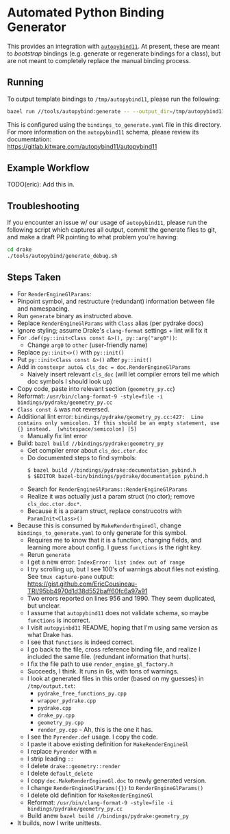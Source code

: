 # Automated Python Binding Generator

This provides an integration with
[`autopybind11`](https://gitlab.kitware.com/autopybind11/autopybind11). At present, these are meant to *bootstrap* bindings
(e.g. generate or regenerate bindings for a class), but are not meant to
completely replace the manual binding process.

## Running

To output template bindings to `/tmp/autopybind11`, please run the following:

```sh
bazel run //tools/autopybind:generate -- --output_dir=/tmp/autopybind11
```

This is configured using the `bindings_to_generate.yaml` file in this
directory. For more information on the `autopybind11` schema, please review its 
documentation:
<br/>
<https://gitlab.kitware.com/autopybind11/autopybind11>

## Example Workflow

TODO(eric): Add this in.

## Troubleshooting

If you encounter an issue w/ our usage of `autopybind11`, please run the
following script which captures all output, commit the generate files to git,
and make a draft PR pointing to what problem you're having:

```sh
cd drake
./tools/autopybind/generate_debug.sh
```

## Steps Taken

- For `RenderEngineGlParams`:
- Pinpoint symbol, and restructure (redundant) information between file and
  namespacing.
- Run `generate` binary as instructed above.
- Replace `RenderEngineGlParams` with `Class` alias (per pydrake docs)
- Ignore styling; assume Drake's `clang-format` settings + lint will fix it
- For `.def(py::init<Class const &>(), py::arg("arg0"))`:
    - Change `arg0` to `other` (user-friendly name)
- Replace `py::init<>()` with `py::init()`
- Put `py::init<Class const &>()` after `py::init()`
- Add in `constexpr auto& cls_doc = doc.RenderEngineGlParams`
    - Naively insert relevant `cls_doc` (will let compiler errors tell me which
      doc symbols I should look up)
- Copy code, paste into relevant section (`geometry_py.cc`)
- Reformat:
  `/usr/bin/clang-format-9 -style=file -i bindings/pydrake/geometry_py.cc`
- `Class const &` was not reversed.
- Additional lint error:
  `bindings/pydrake/geometry_py.cc:427:  Line contains only semicolon. If this should be an empty statement, use {} instead.  [whitespace/semicolon] [5]`
    - Manually fix lint error
- Build: `bazel build //bindings/pydrake:geometry_py`
  - Get compiler error about `cls_doc.ctor.doc`
  - Do documented steps to find symbols:
    ```
    $ bazel build //bindings/pydrake:documentation_pybind.h
    $ $EDITOR bazel-bin/bindings/pydrake/documentation_pybind.h
    ```
  - Search for `RenderEngineGlParams::RenderEngineGlParams`
  - Realize it was actually just a param struct (no ctor); remove `cls_doc.ctor.doc*`.
  - Because it is a param struct, replace construcotrs with `ParamInit<Class>()`
- Because this is consumed by `MakeRenderEngineGl`, change
  `bindings_to_generate.yaml` to only generate for this symbol.
    - Requires me to know that it is a function, changing fields, and learning
      more about config. I guess `functions` is the right key.
    - Rerun `generate`
    - I get a new error: `IndexError: list index out of range`
    - I try scrolling up, but I see 100's of warnings about files not existing.
      See `tmux capture-pane` output: https://gist.github.com/EricCousineau-TRI/95bb4970d1d38d552baff60fc6a97a91
    - Two errors reported on lines 956 and 1990. They seem duplicated, but
      unclear.
    - I assume that `autopybind11` does not validate schema, so maybe
      `functions` is incorrect.
    - I visit `autopyinbd11` README, hoping that I'm using same version as what
      Drake has.
    - I see that `functions` is indeed correct.
    - I go back to the file, cross reference binding file, and realize I
      included the same file. (redundant information that hurts).
    - I fix the file path to use `render_engine_gl_factory.h`
    - Succeeds, I think. It runs in 6s, with tons of warnings.
    - I look at generated files in this order (based on my guesses) in
      `/tmp/output.txt`:
        - `pydrake_free_functions_py.cpp`
        - `wrapper_pydrake.cpp`
        - `pydrake.cpp`
        - `drake_py.cpp`
        - `geometry_py.cpp`
        - `render_py.cpp` - Ah, this is the one it has.
    - I see the `Pyrender.def` usage. I copy the code.
    - I paste it above existing definition for `MakeRenderEngineGl`
    - I replace `Pyrender` with `m`
    - I strip leading `::`
    - I delete `drake::geometry::render`
    - I delete `default_delete`
    - I copy `doc.MakeRenderEngineGl.doc` to newly generated version.
    - I change `RenderEngineGlParams({})` to `RenderEngineGlParams()`
    - I delete old definition for `MakeRenderEngineGl`
    - Reformat: `/usr/bin/clang-format-9 -style=file -i bindings/pydrake/geometry_py.cc`
    - Build anew `bazel build //bindings/pydrake:geometry_py`
- It builds, now I write unittests.
